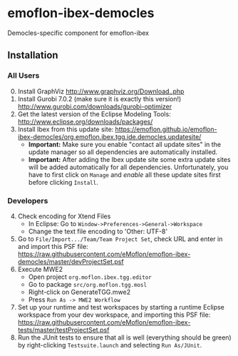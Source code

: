 # emoflon-ibex-democles
Democles-specific component for emoflon-ibex

## Installation

### All Users
0. Install GraphViz http://www.graphviz.org/Download..php
1. Install Gurobi 7.0.2 (make sure it is exactly this version!) http://www.gurobi.com/downloads/gurobi-optimizer
2. Get the latest version of the Eclipse Modeling Tools:  http://www.eclipse.org/downloads/packages/
3. Install Ibex from this update site: https://emoflon.github.io/emoflon-ibex-democles/org.emoflon.ibex.tgg.ide.democles.updatesite/  
    - **Important:** Make sure you enable "contact all update sites" in the update manager so all dependencies are automatically installed.
    - **Important:** After adding the Ibex update site some extra update sites will be added automatically for all dependencies.  Unfortunately, you have to first click on `Manage` and *enable* all these update sites first before clicking `Install`.
    
### Developers
4. Check encoding for Xtend Files
    - In Eclipse: Go to ```Window->Preferences->General->Workspace```
    - Change the text file encoding to 'Other: UTF-8'
5. Go to ```File/Import.../Team/Team Project Set```, check URL and enter in and import this PSF file:  https://raw.githubusercontent.com/eMoflon/emoflon-ibex-democles/master/devProjectSet.psf
6. Execute MWE2
    - Open project ```org.moflon.ibex.tgg.editor```
    - Go to package ```src/org.moflon.tgg.mosl```
    - Right-click on GenerateTGG.mwe2
    - Press ```Run As -> MWE2 Workflow```
7. Set up your runtime and test workspaces by starting a runtime Eclipse workspace from your dev workspace, and importing this PSF file: https://raw.githubusercontent.com/eMoflon/emoflon-ibex-tests/master/testProjectSet.psf  
8. Run the JUnit tests to ensure that all is well (everything should be green) by right-clicking ```Testsuite.launch``` and selecting ```Run As/JUnit```.
